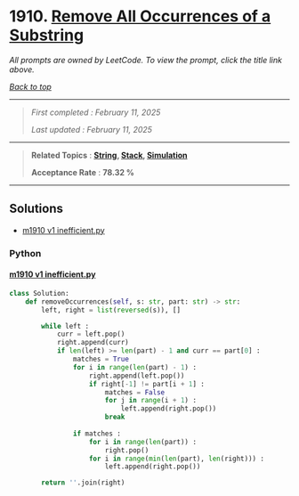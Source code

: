 # 1910. [Remove All Occurrences of a Substring](<https://leetcode.com/problems/remove-all-occurrences-of-a-substring>)

*All prompts are owned by LeetCode. To view the prompt, click the title link above.*

*[Back to top](<../README.md>)*

------

> *First completed : February 11, 2025*
>
> *Last updated : February 11, 2025*

------

> **Related Topics** : **[String](<by_topic/String.md>), [Stack](<by_topic/Stack.md>), [Simulation](<by_topic/Simulation.md>)**
>
> **Acceptance Rate** : **78.32 %**

------

## Solutions

- [m1910 v1 inefficient.py](<../my-submissions/m1910 v1 inefficient.py>)
### Python
#### [m1910 v1 inefficient.py](<../my-submissions/m1910 v1 inefficient.py>)
```Python
class Solution:
    def removeOccurrences(self, s: str, part: str) -> str:
        left, right = list(reversed(s)), []

        while left :
            curr = left.pop()
            right.append(curr)
            if len(left) >= len(part) - 1 and curr == part[0] :
                matches = True
                for i in range(len(part) - 1) :
                    right.append(left.pop())
                    if right[-1] != part[i + 1] :
                        matches = False
                        for j in range(i + 1) :
                            left.append(right.pop())
                        break
                    
                if matches :
                    for i in range(len(part)) :
                        right.pop()
                    for i in range(min(len(part), len(right))) :
                        left.append(right.pop())

        return ''.join(right)
```

